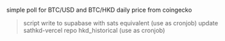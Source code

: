 simple poll for BTC/USD and BTC/HKD daily price from coingecko

> script write to supabase with sats equivalent (use as cronjob)
> update sathkd-vercel repo hkd_historical (use as cronjob)